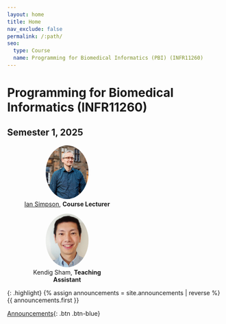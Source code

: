 ```yaml
---
layout: home
title: Home
nav_exclude: false
permalink: /:path/
seo:
  type: Course
  name: Programming for Biomedical Informatics (PBI) (INFR11260)
---
```


<h1>Programming for Biomedical Informatics (INFR11260)</h1>
<h2>Semester 1, 2025</h2>

<div class="d-flex flex-justify-around flex-wrap">
  <figure class="shadow" style="width: 200px; text-align: center;">
    <img src="./assets/images/ian.png" alt="Prof. Ian Simpson" 
        style="width: 100px; height: 125px; object-fit: cover; border-radius: 50%;">
    <figcaption><a href='https://biomedicalinformaticsgroup.github.io/people/iansimpson.html'>Ian Simpson</a>, <b>Course Lecturer</b></figcaption>
  </figure>

  <figure class="shadow" style="width: 200px; text-align: center;">
    <img src="./assets/images/kendig.jpg" alt="Kendig Sham" 
        style="width: 100px; height: 125px; object-fit: cover; border-radius: 50%;">
    <figcaption>Kendig Sham, <b>Teaching Assistant</b></figcaption>
  </figure>
</div>

{: .highlight}
{% assign announcements = site.announcements | reverse %}
{{ announcements.first }}

[Announcements](https://biomedical-informatics.github.io/pbi-home/announcements){: .btn .btn-blue}